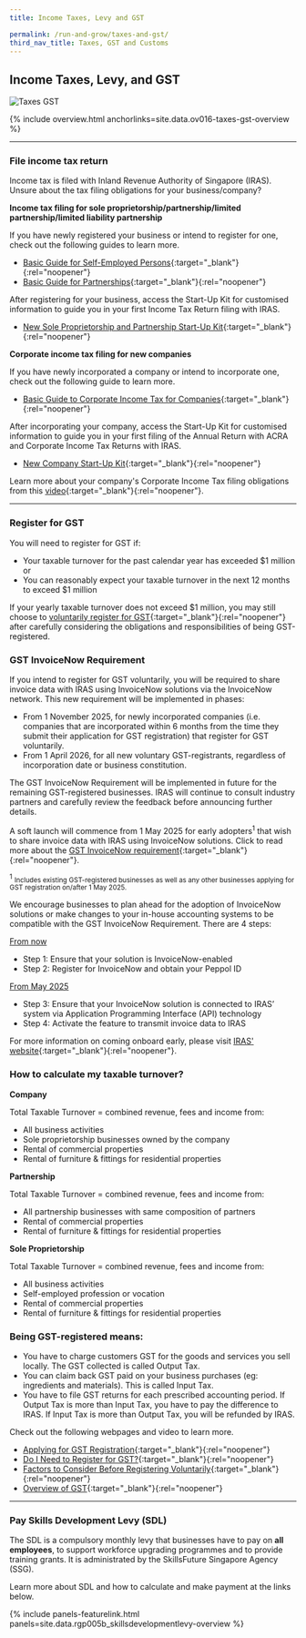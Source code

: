 ```yaml
---
title: Income Taxes, Levy and GST

permalink: /run-and-grow/taxes-and-gst/
third_nav_title: Taxes, GST and Customs
---
```



## Income Taxes, Levy, and GST

![Taxes GST](/images/grow/RunandGrow_TaxesGST.jpg)

{% include overview.html anchorlinks=site.data.ov016-taxes-gst-overview %}

---

<a name="file_income_tax_return"></a>
### File income tax return

Income tax is filed with Inland Revenue Authority of Singapore (IRAS). Unsure about the tax filing obligations for your business/company?

**Income tax filing for sole proprietorship/partnership/limited partnership/limited liability partnership**

If you have newly registered your business or intend to register for one, check out the following guides to learn more.

- [Basic Guide for Self-Employed Persons](https://www.iras.gov.sg/taxes/individual-income-tax/self-employed/new-to-self-employed-income/a-self-employed-person's-tax-obligations/basic-guide-for-self-employed-persons){:target="_blank"}{:rel="noopener"}
- [Basic Guide for Partnerships](https://www.iras.gov.sg/taxes/individual-income-tax/partnerships/new-to-partnerships/partnerships-tax-obligations/basic-guide-for-partnerships){:target="_blank"}{:rel="noopener"}

After registering for your business, access the Start-Up Kit for customised information to guide you in your first Income Tax Return filing with IRAS.

- [New Sole Proprietorship and Partnership Start-Up Kit](https://www.iras.gov.sg/taxes/individual-income-tax/self-employed/new-to-self-employed-income/sole-proprietorship-start-up-kit ){:target="_blank"}{:rel="noopener"}

**Corporate income tax filing for new companies**

If you have newly incorporated a company or intend to incorporate one, check out the following guide to learn more.

- [Basic Guide to Corporate Income Tax for Companies](https://www.iras.gov.sg/taxes/corporate-income-tax/basics-of-corporate-income-tax/basic-guide-to-corporate-income-tax-for-companies ){:target="_blank"}{:rel="noopener"}

After incorporating your company, access the Start-Up Kit for customised information to guide you in your first filing of the Annual Return with ACRA and Corporate Income Tax Returns with IRAS.

- [New Company Start-Up Kit](https://www.iras.gov.sg/taxes/corporate-income-tax/basics-of-corporate-income-tax/new-company-start-up-kit ){:target="_blank"}{:rel="noopener"}

Learn more about your company's Corporate Income Tax filing obligations from this [video](https://www.youtube.com/watch?v=CLT0Qc9abbg&feature=youtu.be){:target="_blank"}{:rel="noopener"}.

---

<a name="register_for_gst"></a>
### Register for GST

You will need to register for GST if:

- Your taxable turnover for the past calendar year has exceeded $1 million or
- You can reasonably expect your taxable turnover in the next 12 months to exceed $1 million

If your yearly taxable turnover does not exceed $1 million, you may still choose to [voluntarily register for GST](https://www.iras.gov.sg/taxes/goods-services-tax-(gst)/gst-registration-deregistration/factors-to-consider-before-registering-voluntarily-for-gst){:target="_blank"}{:rel="noopener"} after carefully considering the obligations and responsibilities of being GST-registered.

### GST InvoiceNow Requirement

If you intend to register for GST voluntarily, you will be required to share invoice data with IRAS using InvoiceNow solutions via the InvoiceNow network. This new requirement will be implemented in phases:

- From 1 November 2025, for newly incorporated companies (i.e. companies that are incorporated within 6 months from the time they submit their application for GST registration) that register for GST voluntarily.
- From 1 April 2026, for all new voluntary GST-registrants, regardless of incorporation date or business constitution. 

The GST InvoiceNow Requirement will be implemented in future for the remaining GST-registered businesses. IRAS will continue to consult industry partners and carefully review the feedback before announcing further details. 

A soft launch will commence from 1 May 2025 for early adopters<sup>1</sup> that wish to share invoice data with IRAS using InvoiceNow solutions. Click to read more about the [GST InvoiceNow requirement](https://www.iras.gov.sg/taxes/goods-services-tax-(gst)/gst-invoicenow-requirement){:target="_blank"}{:rel="noopener"}.

<sup>1</sup> <small>Includes existing GST-registered businesses as well as any other businesses applying for GST registration on/after 1 May 2025.</small>

We encourage businesses to plan ahead for the adoption of InvoiceNow solutions or make changes to your in-house accounting systems to be compatible with the GST InvoiceNow Requirement. There are 4 steps:

<ins>From now</ins>
- Step 1: Ensure that your solution is InvoiceNow-enabled
- Step 2: Register for InvoiceNow and obtain your Peppol ID

<ins>From May 2025</ins>
- Step 3: Ensure that your InvoiceNow solution is connected to IRAS’ system via Application Programming Interface (API) technology
- Step 4: Activate the feature to transmit invoice data to IRAS

For more information on coming onboard early, please visit [IRAS' website](https://www.iras.gov.sg/taxes/goods-services-tax-(gst)/gst-invoicenow-requirement#heading4){:target="_blank"}{:rel="noopener"}. 

### How to calculate my taxable turnover?

**Company**

Total Taxable Turnover = combined revenue, fees and income from:

- All business activities
- Sole proprietorship businesses owned by the company
- Rental of commercial properties
- Rental of furniture & fittings for residential properties

**Partnership**

Total Taxable Turnover = combined revenue, fees and income from:

- All partnership businesses with same composition of partners
- Rental of commercial properties
- Rental of furniture & fittings for residential properties

**Sole Proprietorship**

Total Taxable Turnover = combined revenue, fees and income from:

- All business activities
- Self-employed profession or vocation
- Rental of commercial properties
- Rental of furniture & fittings for residential properties

### Being GST-registered means:

- You have to charge customers GST for the goods and services you sell locally. The GST collected is called Output Tax.
- You can claim back GST paid on your business purchases (eg: ingredients and materials). This is called Input Tax.
- You have to file GST returns for each prescribed accounting period. If Output Tax is more than Input Tax, you have to pay the difference to IRAS. If Input Tax is more than Output Tax, you will be refunded by IRAS.

Check out the following webpages and video to learn more.

- [Applying for GST Registration](https://www.iras.gov.sg/taxes/goods-services-tax-(gst)/gst-registration-deregistration/applying-for-gst-registration){:target="_blank"}{:rel="noopener"}
- [Do I Need to Register for GST?](https://www.iras.gov.sg/taxes/goods-services-tax-(gst)/gst-registration-deregistration/do-i-need-to-register-for-gst){:target="_blank"}{:rel="noopener"}
- [Factors to Consider Before Registering Voluntarily](https://www.iras.gov.sg/taxes/goods-services-tax-(gst)/gst-registration-deregistration/factors-to-consider-before-registering-voluntarily-for-gst){:target="_blank"}{:rel="noopener"}
- [Overview of GST](https://elearn.iras.gov.sg/gst/overviewofgst/){:target="_blank"}{:rel="noopener"}

---

<a name="pay_sdl"></a>
### Pay Skills Development Levy (SDL)

The SDL is a compulsory monthly levy that businesses have to pay on **all employees**, to support workforce upgrading programmes and to provide training grants. It is administrated by the SkillsFuture Singapore Agency (SSG).

Learn more about SDL and how to calculate and make payment at the links below.

{% include panels-featurelink.html panels=site.data.rgp005b_skillsdevelopmentlevy-overview %}


<script src="/jquery/jquery.min.js"></script>
<script src="/jquery/bp-menu-new-tab.js"></script>